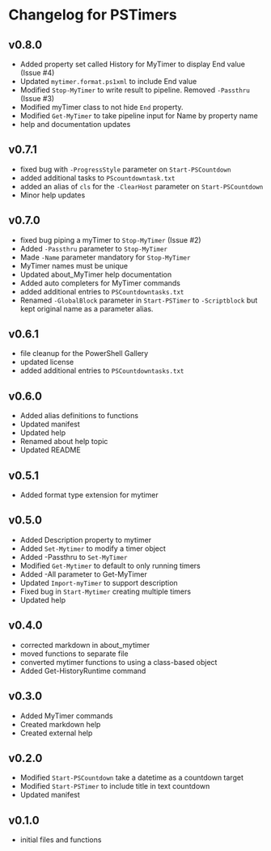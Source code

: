 # Changelog for PSTimers

## v0.8.0

+ Added property set called History for MyTimer to display End value (Issue #4)
+ Updated `mytimer.format.ps1xml` to include End value
+ Modified `Stop-MyTimer` to write result to pipeline. Removed `-Passthru` (Issue #3)
+ Modified myTimer class to not hide `End` property.
+ Modified `Get-MyTimer` to take pipeline input for Name by property name
+ help and documentation updates

## v0.7.1

+ fixed bug with `-ProgressStyle` parameter on `Start-PSCountdown`
+ added additional tasks to `PScountdowntask.txt`
+ added an alias of `cls` for the `-ClearHost` parameter on `Start-PSCountdown`
+ Minor help updates

## v0.7.0

+ fixed bug piping a myTimer to `Stop-MyTimer` (Issue #2)
+ Added `-Passthru` parameter to `Stop-MyTimer`
+ Made `-Name` parameter mandatory for `Stop-MyTimer`
+ MyTimer names must be unique
+ Updated about_MyTimer help documentation
+ Added auto completers for MyTimer commands
+ added additional entries to `PSCountdowntasks.txt`
+ Renamed `-GlobalBlock` parameter in `Start-PSTimer` to `-Scriptblock` but kept original name as a parameter alias.

## v0.6.1

+ file cleanup for the PowerShell Gallery
+ updated license
+ added additional entries to `PSCountdowntasks.txt`

## v0.6.0

+ Added alias definitions to functions
+ Updated manifest
+ Updated help
+ Renamed about help topic
+ Updated README

## v0.5.1

+ Added format type extension for mytimer

## v0.5.0

+ Added Description property to mytimer
+ Added `Set-Mytimer` to modify a timer object
+ Added -Passthru to `Set-MyTimer`
+ Modified `Get-Mytimer` to default to only running timers
+ Added -All parameter to Get-MyTimer
+ Updated `Import-myTimer` to support description
+ Fixed bug in `Start-Mytimer` creating multiple timers
+ Updated help

## v0.4.0

+ corrected markdown in about_mytimer
+ moved functions to separate file
+ converted mytimer functions to using a class-based object
+ Added Get-HistoryRuntime command

## v0.3.0

+ Added MyTimer commands
+ Created markdown help
+ Created external help

## v0.2.0

+ Modified `Start-PSCountdown` take a datetime as a countdown target
+ Modified `Start-PSTimer` to include title in text countdown
+ Updated manifest

## v0.1.0

+ initial files and functions